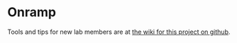 # Onramp
Tools and tips for new lab members are at [the wiki for this project on github](https://github.com/thebaulab/onramp/wiki).
